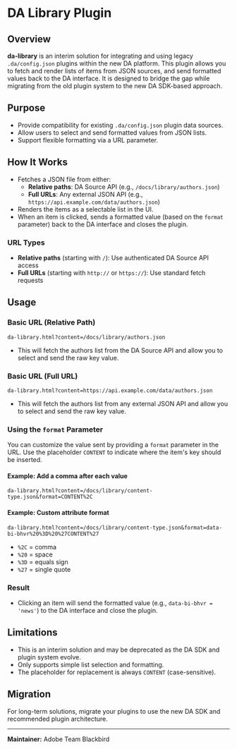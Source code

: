 # DA Library Plugin

## Overview

**da-library** is an interim solution for integrating and using legacy `.da/config.json` plugins within the new DA platform. This plugin allows you to fetch and render lists of items from JSON sources, and send formatted values back to the DA interface. It is designed to bridge the gap while migrating from the old plugin system to the new DA SDK-based approach.

## Purpose

- Provide compatibility for existing `.da/config.json` plugin data sources.
- Allow users to select and send formatted values from JSON lists.
- Support flexible formatting via a URL parameter.

## How It Works

- Fetches a JSON file from either:
  - **Relative paths**: DA Source API (e.g., `/docs/library/authors.json`)
  - **Full URLs**: Any external JSON API (e.g., `https://api.example.com/data/authors.json`)
- Renders the items as a selectable list in the UI.
- When an item is clicked, sends a formatted value (based on the `format` parameter) back to the DA interface and closes the plugin.

### URL Types

- **Relative paths** (starting with `/`): Use authenticated DA Source API access
- **Full URLs** (starting with `http://` or `https://`): Use standard fetch requests

## Usage

### Basic URL (Relative Path)

```
da-library.html?content=/docs/library/authors.json
```

- This will fetch the authors list from the DA Source API and allow you to select and send the raw key value.

### Basic URL (Full URL)

```
da-library.html?content=https://api.example.com/data/authors.json
```

- This will fetch the authors list from any external JSON API and allow you to select and send the raw key value.

### Using the `format` Parameter

You can customize the value sent by providing a `format` parameter in the URL. Use the placeholder `CONTENT` to indicate where the item's key should be inserted.

#### Example: Add a comma after each value

```
da-library.html?content=/docs/library/content-type.json&format=CONTENT%2C
```

#### Example: Custom attribute format

```
da-library.html?content=/docs/library/content-type.json&format=data-bi-bhvr%20%3D%20%27CONTENT%27
```

- `%2C` = comma
- `%20` = space
- `%3D` = equals sign
- `%27` = single quote

### Result

- Clicking an item will send the formatted value (e.g., `data-bi-bhvr = 'news'`) to the DA interface and close the plugin.

## Limitations

- This is an interim solution and may be deprecated as the DA SDK and plugin system evolve.
- Only supports simple list selection and formatting.
- The placeholder for replacement is always `CONTENT` (case-sensitive).

## Migration

For long-term solutions, migrate your plugins to use the new DA SDK and recommended plugin architecture.

---

**Maintainer:** Adobe Team Blackbird 